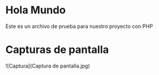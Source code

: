 # Hola Mundo

Este es un archivo de prueba para nuestro proyecto con PHP

# Capturas de pantalla

![Captura](Captura de pantalla.jpg)

